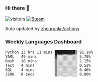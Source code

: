 ### Hi there 👋

![visitors](https://visitor-badge.glitch.me/badge?page_id=zhourunlai)
[![Steam](https://img.shields.io/badge/dynamic/json?label=Steam&query=%24.data.totalSubs&url=https%3A%2F%2Fapi.spencerwoo.com%2Fsubstats%2F%3Fsource%3DsteamGames%26queryKey%3D76561198285156854&suffix=%20Games&logo=steam&labelColor=134375&color=0b1a37&longCache=true)](http://steamcommunity.com/profiles/76561198285156854)

Auto updated by <a href="https://github.com/zhourunlai/zhourunlai/actions" target="_blank">zhourunlai/actions</a>

### Weekly Languages Dashboard

<!--PART:wakatime-->
```text
Python 13 hrs 11 mins █████████▒ 91.18%
YAML   49 mins        ▓░░░░░░░░░ 5.70%
Bash   18 mins        ▒░░░░░░░░░ 2.15%
Text   4 mins         ▒░░░░░░░░░ 0.52%
SQL    4 mins         ▒░░░░░░░░░ 0.46%
JSON   0 secs         ▒░░░░░░░░░ 0.00%
```
<!--PART:wakatime-->
